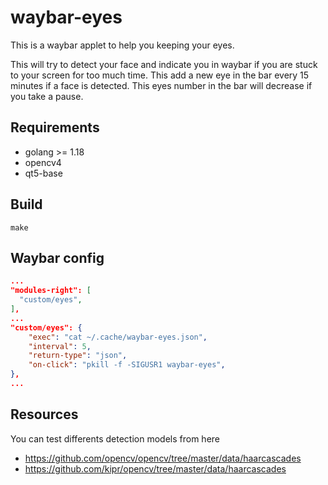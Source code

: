 # waybar-eyes

This is a waybar applet to help you keeping your eyes.

This will try to detect your face and indicate you in waybar if you are stuck to your screen for too much time.
This add a new eye in the bar every 15 minutes if a face is detected.
This eyes number in the bar will decrease if you take a pause.

## Requirements

- golang >= 1.18
- opencv4
- qt5-base

## Build

```shell
make
```

## Waybar config

```json
...
"modules-right": [
  "custom/eyes",
],
...
"custom/eyes": {
    "exec": "cat ~/.cache/waybar-eyes.json",
    "interval": 5,
    "return-type": "json",
    "on-click": "pkill -f -SIGUSR1 waybar-eyes",
},
...
```

## Resources

You can test differents detection models from here

- https://github.com/opencv/opencv/tree/master/data/haarcascades
- https://github.com/kipr/opencv/tree/master/data/haarcascades

